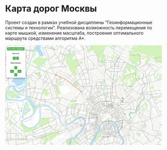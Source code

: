 # Карта дорог Москвы

Проект создан в рамках учебной дисциплины "Геоинформационные системы и технологии". Реализована возможность перемещения по карте мышкой, изменение масштаба, построение оптимального маршрута средствами алгоритма A*.

![Screenshot](screen.png)